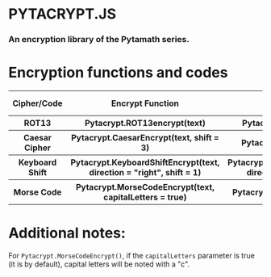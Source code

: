 # PYTACRYPT.JS
<h3>An encryption library of the Pytamath series. </h3>

# Encryption functions and codes
<table>
    <tr><b>
        <th>Cipher/Code</th>
        <th>Encrypt Function</th>
        <th>Decrypt Function</th>
        <th>Encryption Code (4 chars)</th>
        </b>
    </tr>
    <tr>
        <th>ROT13</th>
        <th>Pytacrypt.ROT13encrypt(text)</th>
        <th>Pytacrypt.ROT13decrypt(text)</th>
        <th>ro13</th>
    </tr>
    <tr>
        <th>Caesar Cipher</th>
        <th>Pytacrypt.CaesarEncrypt(text, shift = 3)</th>
        <th>Pytacrypt.CaesarDecrypt(text)</th>
        <th>ca{shift}</th>
    </tr>
    <tr>
        <th>Keyboard Shift</th>
        <th>Pytacrypt.KeyboardShiftEncrypt(text, direction = "right", shift = 1)</th>
        <th>Pytacrypt.KeyboardShiftDecrypt(text, direction = "right", shift = 1)</th>
        <th>k{direction("l"/"r")}{shift}</th>
    </tr>
        <th>Morse Code</th>
        <th>Pytacrypt.MorseCodeEncrypt(text, capitalLetters = true)</th>
        <th>Pytacrypt.MorseCodeDecrypt(text)</th>
        <th>mcde</th>
    </tr>
</table>

# Additional notes:
For ```Pytacrypt.MorseCodeEncrypt()```, if the ```capitalLetters``` parameter is true (it is by default), capital letters will be noted with a "c".